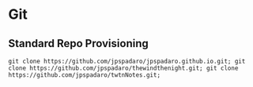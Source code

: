 # Git

## Standard Repo Provisioning
```
git clone https://github.com/jpspadaro/jpspadaro.github.io.git; git clone https://github.com/jpspadaro/thewindthenight.git; git clone https://github.com/jpspadaro/twtnNotes.git; 
```
